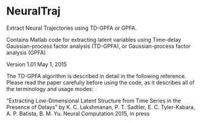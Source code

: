 # NeuralTraj
Extract Neural Trajectories using TD-GPFA or GPFA.

Contains Matlab code for extracting latent variables using
Time-delay Gaussian-process factor analysis (TD-GPFA), 
or Gaussian-process factor analysis (GPFA)

Version 1.01        May 1, 2015

The TD-GPFA algorithm is described in detail in the following
reference. Please read the paper carefully before using the code,
as it describes all of the terminology and usage modes:

“Extracting Low-Dimensional Latent Structure from Time Series
in the Presence of Delays”
by K. C. Lakshmanan, P. T. Sadtler, E. C. Tyler-Kabara, A. P. Batista, B. M. Yu.
Neural Computation 2015, in press
